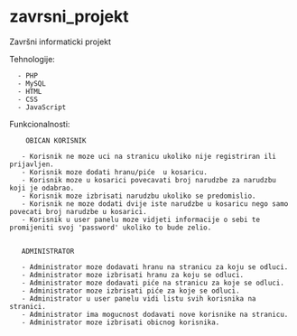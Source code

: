 # zavrsni_projekt

Završni informaticki projekt 

Tehnologije:

      - PHP 
      - MySQL
      - HTML 
      - CSS
      - JavaScript
      
Funkcionalnosti: 
        
        OBICAN KORISNIK

       - Korisnik ne moze uci na stranicu ukoliko nije registriran ili prijavljen.
       - Korisnik moze dodati hranu/piće  u kosaricu.
       - Korisnik moze u kosarici povecavati broj narudzbe za narudzbu koji je odabrao.
       - Korisnik moze izbrisati narudzbu ukoliko se predomislio.
       - Korisnik ne moze dodati dvije iste narudzbe u kosaricu nego samo povecati broj narudzbe u kosarici.
       - Korisnik u user panelu moze vidjeti informacije o sebi te promijeniti svoj 'password' ukoliko to bude zelio. 
      
      
       ADMINISTRATOR
       
       - Administrator moze dodavati hranu na stranicu za koju se odluci.
       - Administrator moze izbrisati hranu za koju se odluci. 
       - Administrator moze dodavati piće na stranicu za koje se odluci. 
       - Administrator moze izbrisati piće za koje se odluci. 
       - Administrator u user panelu vidi listu svih korisnika na stranici.
       - Administrator ima mogucnost dodavati nove korisnike na stranicu. 
       - Administrator moze izbrisati obicnog korisnika. 
       
